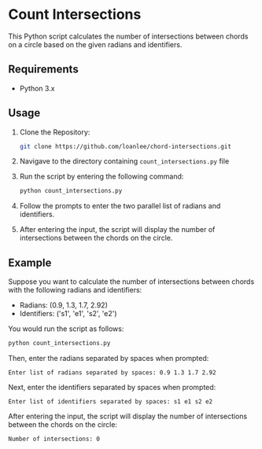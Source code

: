 # Count Intersections

This Python script calculates the number of intersections between chords on a circle based on the given radians and identifiers.

## Requirements

- Python 3.x

## Usage

1. Clone the Repository:
   
    ```bash
    git clone https://github.com/loanlee/chord-intersections.git
    ```

2. Navigave to the directory containing `count_intersections.py` file


3. Run the script by entering the following command:

    ```bash
    python count_intersections.py
    ```

4. Follow the prompts to enter the two parallel list of radians and identifiers.

5. After entering the input, the script will display the number of intersections between the chords on the circle.

## Example

Suppose you want to calculate the number of intersections between chords with the following radians and identifiers:

- Radians: (0.9, 1.3, 1.7, 2.92)
- Identifiers: ('s1', 'e1', 's2', 'e2')

You would run the script as follows:

```bash
python count_intersections.py
```

Then, enter the radians separated by spaces when prompted:

```
Enter list of radians separated by spaces: 0.9 1.3 1.7 2.92
```

Next, enter the identifiers separated by spaces when prompted:

```
Enter list of identifiers separated by spaces: s1 e1 s2 e2
```

After entering the input, the script will display the number of intersections between the chords on the circle:

```
Number of intersections: 0
```
